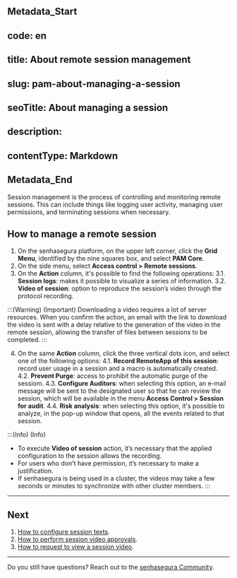 ## Metadata_Start 
## code: en
## title: About remote session management 
## slug: pam-about-managing-a-session 
## seoTitle: About managing a session 
## description:  
## contentType: Markdown 
## Metadata_End
Session management is the process of controlling and monitoring remote sessions. This can include things like logging user activity, managing user permissions, and terminating sessions when necessary.

## How to manage a remote session

1. On the senhasegura platform, on the upper left corner, click the **Grid Menu**, identified by the nine squares box, and select **PAM Core**.
2. On the side menu, select **Access control > Remote sessions**.
3. On the **Action** column, it's possible to find the following operations:
    3.1. **Session logs**: makes it possible to visualize a series of information.
    3.2. **Video of session**: option to reproduce the session’s video through the protocol recording.

:::(Warning) (Important)
Downloading a video requires a lot of server resources. When you confirm the action, an email with the link to download the video is sent with a delay relative to the generation of the video in the remote session, allowing the transfer of files between sessions to be completed.
:::

4. On the same **Action** column, click the three vertical dots icon, and select one of the following options:
    4.1. **Record RemoteApp of this session**: record user usage in a session and a macro is automatically created.
    4.2. **Prevent Purge**: access to prohibit the automatic purge of the sessiom.
    4.3. **Configure Auditors**: when selecting this option, an e-mail message will be sent to the designated user so that he can review the session, which will be available in the menu **Access Control > Session for audit**.
    4.4. **Risk analysis**: when selecting this option, it's possible to analyze, in the pop-up window that opens, all the events related to that session.

:::(Info) (Info)
* To execute **Video of session** action, it’s necessary that the applied configuration to the session allows the recording.
* For users who don’t have permission, it’s necessary to make a justification.
* If senhasegura is being used in a cluster, the videos may take a few seconds or minutes to synchronize with other cluster members.
:::

***

## Next
1. [How to configure session texts](/v3-32/docs/pam-how-to-configure-session-texts).
2. [How to perform session video approvals](/v3-32/docs/how-to-perform-session-video-approvals).
3. [How to request to view a session video](/v3-32/docs/how-to-request-to-view-a-session-video).

***

Do you still have questions? Reach out to the [senhasegura Community](https://community.senhasegura.io/).
